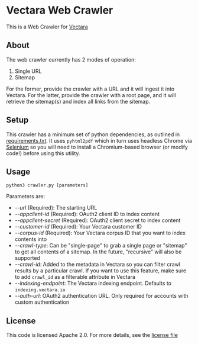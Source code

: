 # Vectara Web Crawler
This is a Web Crawler for [Vectara](https://vectara.com)

## About
The web crawler currently has 2 modes of operation:
1. Single URL
2. Sitemap

For the former, provide the crawler with a URL and it will ingest it into
Vectara.  For the latter, provide the crawler with a root page, and it will
retrieve the sitemap(s) and index all links from the sitemap.

## Setup
This crawler has a minimum set of python dependencies, as outlined in
[requirements.txt](requirements.txt).  It uses `pyhtml2pdf` which in turn uses
headless Chrome via [Selenium](https://www.selenium.dev/) so you will need to
install a Chromium-based browser (or modify code!) before using this utility.

## Usage
`python3 crawler.py [parameters]`

Parameters are:
- *--url* (Required): The starting URL
- *--appclient-id* (Required): OAuth2 client ID to index content
- *--appclient-secret* (Required): OAuth2 client secret to index content
- *--customer-id* (Required): Your Vectara customer ID
- *--corpus-id* (Required): Your Vectara corpus ID that you want to index contents into
- *--crawl-type*: Can be "single-page" to grab a single page or "sitemap" to
get all contents of a sitemap.  In the future, "recursive" will also be
supported
- *--crawl-id*: Added to the metadata in Vectara so you can filter crawl
results by a particular crawl.  If you want to use this feature, make sure to
add `crawl_id` as a filterable attribute in Vectara
- *--indexing-endpoint*: The Vectara indexing endpoint.  Defaults to
`indexing.vectara.io`
- *--auth-url*: OAuth2 authentication URL.  Only required for accounts with
custom authentication

## License
This code is licensed Apache 2.0.  For more details, see the [license file](LICENSE)